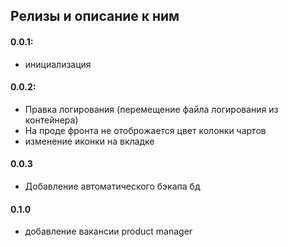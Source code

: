 ## Релизы и описание к ним

#### 0.0.1:

- инициализация

#### 0.0.2:

- Правка логирования (перемещение файла логирования из контейнера)
- На проде фронта не отоброжается цвет колонки чартов
- изменение иконки на вкладке

#### 0.0.3

- Добавление автоматического бэкапа бд

#### 0.1.0

- добавление вакансии product manager

